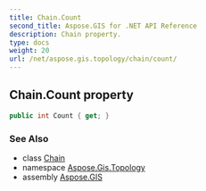 ```yaml
---
title: Chain.Count
second_title: Aspose.GIS for .NET API Reference
description: Chain property. 
type: docs
weight: 20
url: /net/aspose.gis.topology/chain/count/
---
```

## Chain.Count property

```csharp
public int Count { get; }
```

### See Also

* class [Chain](../)
* namespace [Aspose.Gis.Topology](../../chain/)
* assembly [Aspose.GIS](../../../)


